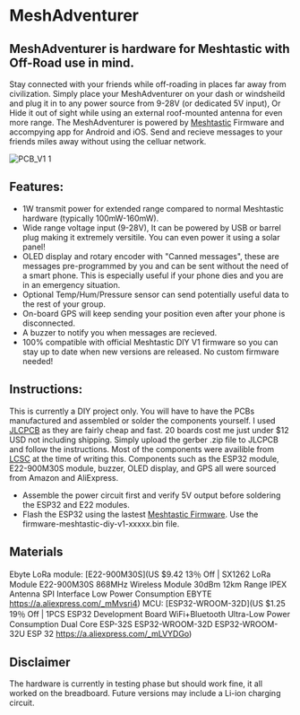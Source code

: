 # MeshAdventurer
## MeshAdventurer is hardware for Meshtastic with Off-Road use in mind.
Stay connected with your friends while off-roading in places far away from civilization. Simply place your MeshAdventurer on your dash or windsheild and plug it in to any power source from 9-28V (or dedicated 5V input), Or Hide it out of sight while using an external roof-mounted antenna for even more range. The MeshAdventurer is powered by [Meshtastic]( https://meshtastic.org/) Firmware and accompying app for Android and iOS. Send and recieve messages to your friends miles away without using the celluar network. 




![PCB_V1 1](https://user-images.githubusercontent.com/42948238/227689694-62646fca-dc52-4a98-a8c2-4f4a4524bf05.png)




## Features:
- 1W transmit power for extended range compared to normal Meshtastic hardware (typically 100mW-160mW).
- Wide range voltage input (9-28V), It can be powered by USB or barrel plug making it extremely versitile. You can even power it using a solar panel! 
- OLED display and rotary encoder with "Canned messages", these are messages pre-programmed by you and can be sent without the need of a smart phone. This is especially useful if your phone dies and you are in an emergency situation.
- Optional Temp/Hum/Pressure sensor can send potentially useful data to the rest of your group.
- On-board GPS will keep sending your position even after your phone is disconnected.
- A buzzer to notify you when messages are recieved. 
- 100% compatible with official Meshtastic DIY V1 firmware so you can stay up to date when new versions are released. No custom firmware needed!

## Instructions:

This is currently a DIY project only. You will have to have the PCBs manufactured and assembled or solder the components yourself. 
I used [JLCPCB](https://jlcpcb.com/) as they are fairly cheap and fast. 20 boards cost me just under $12 USD not including shipping. 
Simply upload the gerber .zip file to JLCPCB and follow the instructions. Most of the components were availible from [LCSC](https://www.lcsc.com/) at the time of writing this. Components such as the ESP32 module, E22-900M30S module, buzzer, OLED display, and GPS all were sourced from Amazon and AliExpress.

- Assemble the power circuit first and verify 5V output before soldering the ESP32 and E22 modules.
- Flash the ESP32 using the lastest [Meshtastic Firmware](https://github.com/meshtastic/firmware/releases). Use the firmware-meshtastic-diy-v1-xxxxx.bin file. 

## Materials 

Ebyte LoRa module: [E22-900M30S](US $9.42  13％ Off | SX1262 LoRa Module E22-900M30S 868MHz Wireless Module 30dBm 12km Range IPEX Antenna SPI Interface Low Power Consumption EBYTE
https://a.aliexpress.com/_mMvsri4)
MCU: [ESP32-WROOM-32D](US $1.25  19％ Off | 1PCS ESP32 Development Board WiFi+Bluetooth Ultra-Low Power Consumption Dual Core ESP-32S ESP32-WROOM-32D ESP32-WROOM-32U ESP 32
https://a.aliexpress.com/_mLVYDGo)

## Disclaimer

The hardware is currently in testing phase but should work fine, it all worked on the breadboard. Future versions may include a Li-ion charging circuit. 
